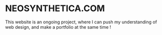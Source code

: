 # NEOSYNTHETICA.COM
This website is an ongoing project, where I can push my understanding of web design, and make a portfolio at the same time !
